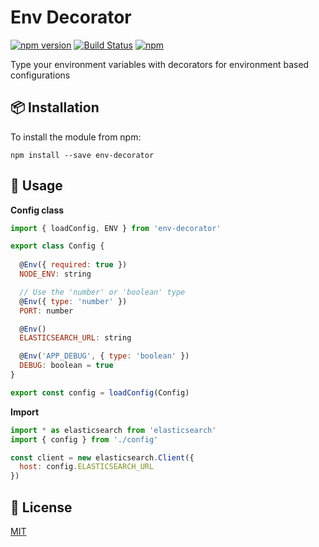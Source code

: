 # Env Decorator

[![npm version](https://badge.fury.io/js/env-decorator.svg)](https://badge.fury.io/js/env-decorator)
[![Build Status](https://travis-ci.org/jbpionnier/env-decorator.svg?branch=master)](https://travis-ci.org/jbpionnier/env-decorator)
[![npm](https://img.shields.io/npm/dm/env-decorator.svg)](https://npm-stat.com/charts.html?package=env-decorator)

Type your environment variables with decorators for environment based configurations

## :package: Installation

To install the module from npm:

```
npm install --save env-decorator
```

## :blue_book: Usage

**Config class**

```js
import { loadConfig, ENV } from 'env-decorator'

export class Config {
	
  @Env({ required: true })
  NODE_ENV: string

  // Use the 'number' or 'boolean' type
  @Env({ type: 'number' })
  PORT: number

  @Env()
  ELASTICSEARCH_URL: string

  @Env('APP_DEBUG', { type: 'boolean' })
  DEBUG: boolean = true
}

export const config = loadConfig(Config)
```

**Import**

```js
import * as elasticsearch from 'elasticsearch'
import { config } from './config'

const client = new elasticsearch.Client({
  host: config.ELASTICSEARCH_URL
})
```

## :memo: License

[MIT](http://opensource.org/licenses/MIT)